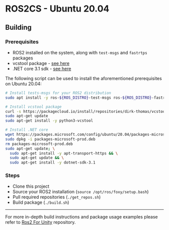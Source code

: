 # ROS2CS - Ubuntu 20.04

## Building

### Prerequisites

- ROS2 installed on the system, along with `test-msgs` and `fastrtps` packages
- vcstool package - [see here](https://github.com/dirk-thomas/vcstool)
- .NET core 3.1 sdk - [see here](https://www.microsoft.com/net/learn/get-started)

The following script can be used to install the aforementioned prerequisites on Ubuntu 20.04:

```bash
# Install tests-msgs for your ROS2 distribution
sudo apt install -y ros-${ROS_DISTRO}-test-msgs ros-${ROS_DISTRO}-fastrtps ros-${ROS_DISTRO}-rmw-fastrtps-cpp

# Install vcstool package
curl -s https://packagecloud.io/install/repositories/dirk-thomas/vcstool/script.deb.sh | sudo bash
sudo apt-get update
sudo apt-get install -y python3-vcstool

# Install .NET core
wget https://packages.microsoft.com/config/ubuntu/20.04/packages-microsoft-prod.deb -O packages-microsoft-prod.deb
sudo dpkg -i packages-microsoft-prod.deb
rm packages-microsoft-prod.deb
sudo apt-get update; \
  sudo apt-get install -y apt-transport-https && \
  sudo apt-get update && \
  sudo apt-get install -y dotnet-sdk-3.1
```

### Steps

- Clone this project
- Source your ROS2 installation (`source /opt/ros/foxy/setup.bash`)
- Pull required repositories (`./get_repos.sh`)
- Build package (`./build.sh`)

-----

For more in-depth build instructions and package usage examples please refer to [Ros2 For Unity](https://github.com/RobotecAI/ros2-for-unity) repository.
